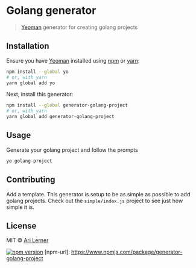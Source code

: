 # Golang generator

> [Yeoman](https://yeoman.io/) generator for creating golang projects

## Installation

Ensure you have [Yeoman](https://yeoman.io/) installed using
[npm](https://www.npmjs.com/) or [yarn](https://yarnpkg.com/):

```bash
npm install --global yo
# or, with yarn
yarn global add yo
```

Next, install this generator:

```bash
npm install --global generator-golang-project
# or, with yarn
yarn global add generator-golang-project
```

## Usage

Generate your golang project and follow the prompts

```bash
yo golang-project
```

## Contributing

Add a template. This generator is setup to be as simple as possible to add
golang projects. Check out the `simple/index.js` project to see just how simple
it is.

## License


MIT © [Ari Lerner](https://ari.io)


[![npm version](https://badge.fury.io/js/generator-golang-project.svg)](https://badge.fury.io/js/generator-golang-project)
[npm-url]: https://www.npmjs.com/package/generator-golang-project
